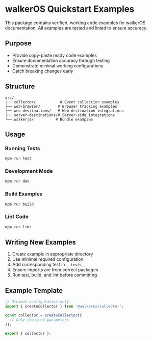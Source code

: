 # walkerOS Quickstart Examples

This package contains verified, working code examples for walkerOS
documentation. All examples are tested and linted to ensure accuracy.

## Purpose

- Provide copy-paste ready code examples
- Ensure documentation accuracy through testing
- Demonstrate minimal working configurations
- Catch breaking changes early

## Structure

```
src/
├── collector/           # Event collection examples
├── web-browser/        # Browser tracking examples
├── web-destinations/   # Web destination integrations
├── server-destinations/# Server-side integrations
└── walkerjs/          # Bundle examples
```

## Usage

### Running Tests

```bash
npm run test
```

### Development Mode

```bash
npm run dev
```

### Build Examples

```bash
npm run build
```

### Lint Code

```bash
npm run lint
```

## Writing New Examples

1. Create example in appropriate directory
2. Use minimal required configuration
3. Add corresponding test in `__tests__`
4. Ensure imports are from correct packages
5. Run test, build, and lint before committing

## Example Template

```typescript
// Minimal configuration only
import { createCollector } from '@walkeros/collector';

const collector = createCollector({
  // Only required parameters
});

export { collector };
```
